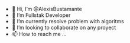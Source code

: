 - 👋 Hi, I’m @AlexisBustamante
- 👀 I’m Fullstak Developer
- 🌱 I’m currently resolve problem with algoritms
- 💞️ I’m looking to collaborate on any proyect
- 📫 How to reach me ...

<!---
AlexisBustamante/AlexisBustamante is a ✨ special ✨ repository because its `README.md` (this file) appears on your GitHub profile.
You can click the Preview link to take a look at your changes.
--->
